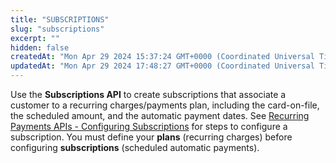 ```yaml
---
title: "SUBSCRIPTIONS"
slug: "subscriptions"
excerpt: ""
hidden: false
createdAt: "Mon Apr 29 2024 15:37:24 GMT+0000 (Coordinated Universal Time)"
updatedAt: "Mon Apr 29 2024 17:48:27 GMT+0000 (Coordinated Universal Time)"
---
```

Use the **Subscriptions API** to create subscriptions that associate a customer to a recurring charges/payments plan, including the card-on-file, the scheduled amount, and the automatic payment dates. See [Recurring Payments APIs - Configuring Subscriptions](doc:recurring-apis-subscriptions) for steps to configure a subscription. You must define your **plans** (recurring charges) before configuring  **subscriptions** (scheduled automatic payments).
